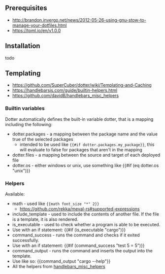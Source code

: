 ## Prerequisites

- http://brandon.invergo.net/news/2012-05-26-using-gnu-stow-to-manage-your-dotfiles.html
- https://toml.io/en/v1.0.0

## Installation

todo

## Templating

- https://github.com/SuperCuber/dotter/wiki/Templating-and-Caching
- https://handlebarsjs.com/guide/builtin-helpers.html
- https://github.com/davidB/handlebars_misc_helpers

### Builtin variables

Dotter automatically defines the built-in variable dotter, that is a mapping including the following:
  - dotter.packages - a mapping between the package name and the value true of the selected packages
    - intended to be used like `{{#if dotter.packages.my_package}}`, this will evaluate to false for packages that aren't in the mapping
  - dotter.files - a mapping between the source and target of each deployed file
  - dotter.os - either windows or unix, use something like {{#if (eq dotter.os "unix")}}


### Helpers

Available:
  - math - used like `{{math font_size "*" 2}}`
    - <https://github.com/rekka/meval-rs#supported-expressions>
  - include_template - used to include the contents of another file. If the file is a template, it is also rendered.
  - is_executable - used to check whether a program is able to be executed.
  - Use with an if statement: {{#if (is_executable "cargo")}}
  - command_success - runs the command and checks if it exited successfully.
  - Use with an if statement: {{#if (command_success "test 5 = 5")}}
  - command_output - runs the command and inserts the output into the template.
  - Use like so: {{command_output "cargo --help"}}
  - All the helpers from [handlebars_misc_helpers](https://github.com/davidB/handlebars_misc_helpers)

